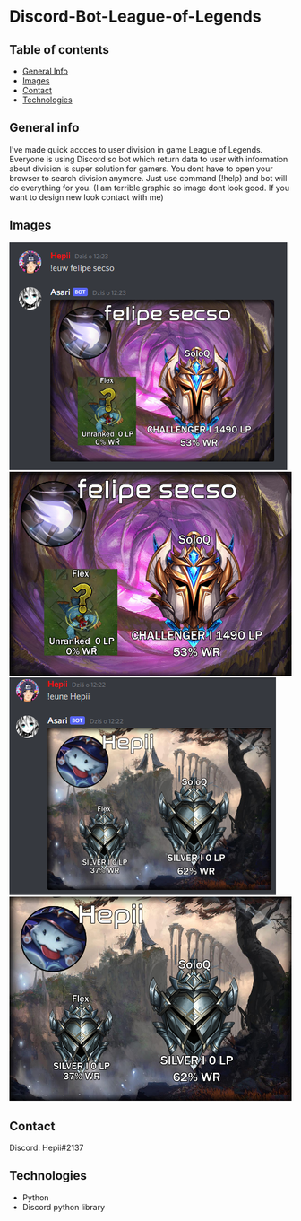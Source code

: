 # Discord-Bot-League-of-Legends
## Table of contents
* [General Info](#general_info)
* [Images](#images)
* [Contact](#contact)
* [Technologies](#technologies)
## General info
I've made quick accces to user division in game League of Legends. Everyone is using Discord so bot which return data to user with information about division is super solution for gamers. You dont have to open your browser to search division anymore. Just use command (!help) and bot will do everything for you. (I am terrible graphic so image dont look good. If you want to design new look contact with me)

## Images
![1](./images/Discord_Nk9UXnSBcP.png)<br />
![2](./images/ready(1).png)<br />
![3](./images/Discord_rN4qQl8ntP.png)<br />
![4](./images/ready.png)

## Contact
Discord: Hepii#2137 <br />

## Technologies
* Python
* Discord python library
